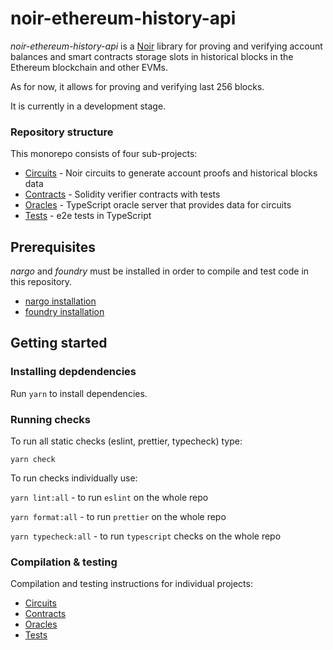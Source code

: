 # noir-ethereum-history-api

_noir-ethereum-history-api_ is a [Noir](https://noir-lang.org) library for proving and verifying  account balances and smart contracts storage slots in historical blocks in the Ethereum blockchain and other EVMs. 

As for now, it allows for proving and verifying last 256 blocks.

It is currently in a development stage.

### Repository structure
This monorepo consists of four sub-projects:
* [Circuits](ethereum_history_api/circuits/lib/README.md) - Noir circuits to generate account proofs and historical blocks data
* [Contracts](ethereum_history_api/contracts/README.md) - Solidity verifier contracts with tests
* [Oracles](ethereum_history_api/oracles/README.md) - TypeScript oracle server that provides data for circuits
* [Tests](ethereum_history_api/tests/README.md) - e2e tests in TypeScript

## Prerequisites

_nargo_ and _foundry_ must be installed in order to compile and test code in this repository. 

* [nargo installation](https://noir-lang.org/docs/getting_started/installation/)
* [foundry installation](https://book.getfoundry.sh/getting-started/installation)


## Getting started

### Installing depdendencies

Run `yarn` to install dependencies.

### Running checks

To run all static checks (eslint, prettier, typecheck) type:
```
yarn check
```

To run checks individually use:

`yarn lint:all` - to run `eslint` on the whole repo

`yarn format:all` - to run `prettier` on the whole repo

`yarn typecheck:all` - to run `typescript` checks on the whole repo


### Compilation & testing

Compilation and testing instructions for individual projects:
* [Circuits](ethereum_history_api/circuits/lib/README.md#compilation)
* [Contracts](ethereum_history_api/contracts/README.md#build) 
* [Oracles](ethereum_history_api/oracles/README.md)
* [Tests](ethereum_history_api/tests/README.md)


